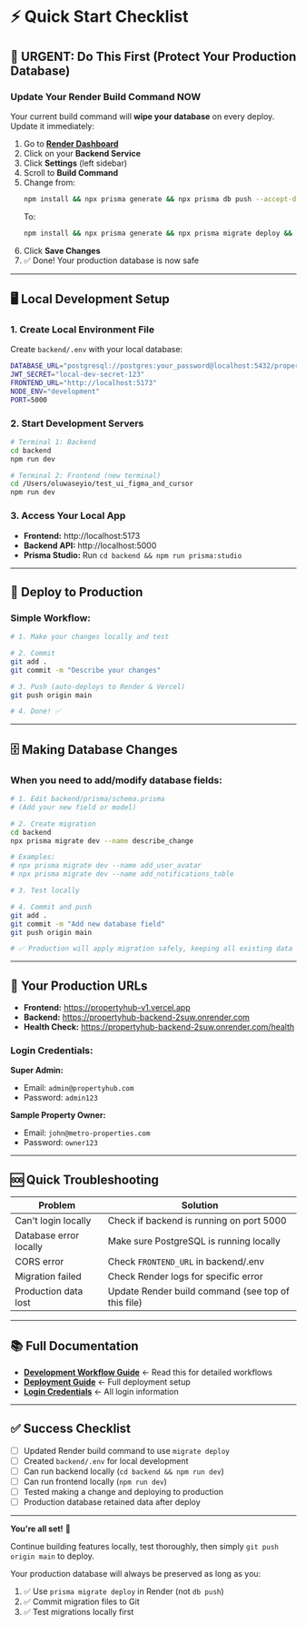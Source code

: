 # ⚡ Quick Start Checklist

## 🚨 URGENT: Do This First (Protect Your Production Database)

### Update Your Render Build Command NOW

Your current build command will **wipe your database** on every deploy. Update it immediately:

1. Go to **[Render Dashboard](https://dashboard.render.com)**
2. Click on your **Backend Service**
3. Click **Settings** (left sidebar)
4. Scroll to **Build Command**
5. Change from:
   ```bash
   npm install && npx prisma generate && npx prisma db push --accept-data-loss && npx tsx prisma/seed.ts && npm run build
   ```
   To:
   ```bash
   npm install && npx prisma generate && npx prisma migrate deploy && npm run build
   ```
6. Click **Save Changes**
7. ✅ Done! Your production database is now safe

---

## 🖥️ Local Development Setup

### 1. Create Local Environment File

Create `backend/.env` with your local database:

```bash
DATABASE_URL="postgresql://postgres:your_password@localhost:5432/propertyhub_local"
JWT_SECRET="local-dev-secret-123"
FRONTEND_URL="http://localhost:5173"
NODE_ENV="development"
PORT=5000
```

### 2. Start Development Servers

```bash
# Terminal 1: Backend
cd backend
npm run dev

# Terminal 2: Frontend (new terminal)
cd /Users/oluwaseyio/test_ui_figma_and_cursor
npm run dev
```

### 3. Access Your Local App

- **Frontend:** http://localhost:5173
- **Backend API:** http://localhost:5000
- **Prisma Studio:** Run `cd backend && npm run prisma:studio`

---

## 🚀 Deploy to Production

### Simple Workflow:

```bash
# 1. Make your changes locally and test

# 2. Commit
git add .
git commit -m "Describe your changes"

# 3. Push (auto-deploys to Render & Vercel)
git push origin main

# 4. Done! ✅
```

---

## 🗄️ Making Database Changes

### When you need to add/modify database fields:

```bash
# 1. Edit backend/prisma/schema.prisma
# (Add your new field or model)

# 2. Create migration
cd backend
npx prisma migrate dev --name describe_change

# Examples:
# npx prisma migrate dev --name add_user_avatar
# npx prisma migrate dev --name add_notifications_table

# 3. Test locally

# 4. Commit and push
git add .
git commit -m "Add new database field"
git push origin main

# ✅ Production will apply migration safely, keeping all existing data
```

---

## 📱 Your Production URLs

- **Frontend:** https://propertyhub-v1.vercel.app
- **Backend:** https://propertyhub-backend-2suw.onrender.com
- **Health Check:** https://propertyhub-backend-2suw.onrender.com/health

### Login Credentials:

**Super Admin:**
- Email: `admin@propertyhub.com`
- Password: `admin123`

**Sample Property Owner:**
- Email: `john@metro-properties.com`
- Password: `owner123`

---

## 🆘 Quick Troubleshooting

| Problem | Solution |
|---------|----------|
| Can't login locally | Check if backend is running on port 5000 |
| Database error locally | Make sure PostgreSQL is running locally |
| CORS error | Check `FRONTEND_URL` in backend/.env |
| Migration failed | Check Render logs for specific error |
| Production data lost | Update Render build command (see top of this file) |

---

## 📚 Full Documentation

- **[Development Workflow Guide](./DEVELOPMENT_WORKFLOW.md)** ← Read this for detailed workflows
- **[Deployment Guide](./DEPLOYMENT_GUIDE.md)** ← Full deployment setup
- **[Login Credentials](./LOGIN_CREDENTIALS.md)** ← All login information

---

## ✅ Success Checklist

- [ ] Updated Render build command to use `migrate deploy`
- [ ] Created `backend/.env` for local development
- [ ] Can run backend locally (`cd backend && npm run dev`)
- [ ] Can run frontend locally (`npm run dev`)
- [ ] Tested making a change and deploying to production
- [ ] Production database retained data after deploy

---

**You're all set!** 🎉

Continue building features locally, test thoroughly, then simply `git push origin main` to deploy.

Your production database will always be preserved as long as you:
1. ✅ Use `prisma migrate deploy` in Render (not `db push`)
2. ✅ Commit migration files to Git
3. ✅ Test migrations locally first

